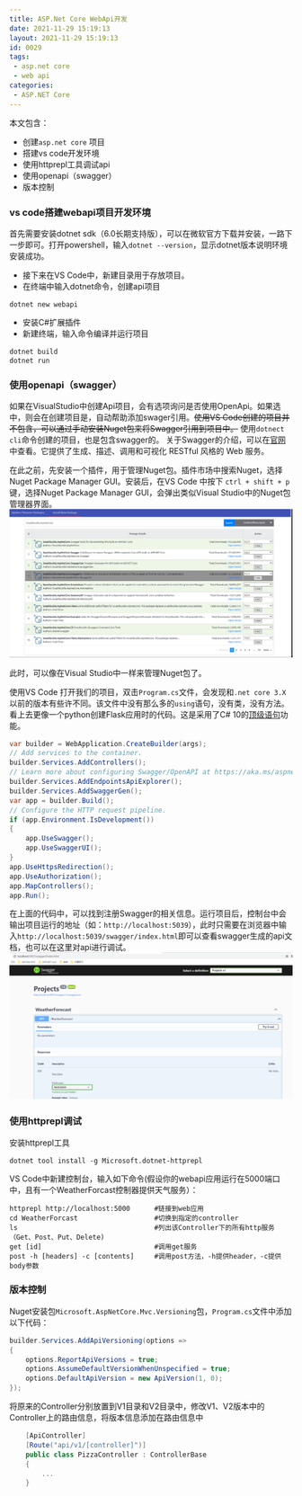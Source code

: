 ```yaml
---
title: ASP.Net Core WebApi开发
date: 2021-11-29 15:19:13
layout: 2021-11-29 15:19:13
id: 0029
tags:
 - asp.net core
 - web api
categories:
 - ASP.NET Core
---
```


本文包含：
* 创建`asp.net core` 项目
* 搭建vs code开发环境
* 使用httprepl工具调试api
* 使用openapi（swagger）
* 版本控制

<!--more-->

### vs code搭建webapi项目开发环境
首先需要安装dotnet sdk（6.0长期支持版），可以在微软官方下载并安装，一路下一步即可。打开powershell，输入`dotnet --version`，显示dotnet版本说明环境安装成功。
* 接下来在VS Code中，新建目录用于存放项目。
* 在终端中输入dotnet命令，创建api项目
```
dotnet new webapi
```
* 安装C#扩展插件
* 新建终端，输入命令编译并运行项目
```
dotnet build
dotnet run
```

### 使用openapi（swagger）

如果在VisualStudio中创建Api项目，会有选项询问是否使用OpenApi。如果选中，则会在创建项目是，自动帮助添加swager引用。~~使用VS Code创建的项目并不包含，可以通过手动安装Nuget包来将Swagger引用到项目中。~~  使用`dotnect cli`命令创建的项目，也是包含swagger的。
关于Swagger的介绍，可以在<a href="https://swagger.io/">官网</a>中查看。它提供了生成、描述、调用和可视化 RESTful 风格的 Web 服务。

在此之前，先安装一个插件，用于管理Nuget包。插件市场中搜索Nuget，选择Nuget Package Manager GUI。安装后，在VS Code 中按下 `ctrl + shift + p`键，选择Nuget Package Manager GUI，会弹出类似Visual Studio中的Nuget包管理器界面。
![Nuget Manager Package GUI](https://raw.githubusercontent.com/edsiongithub/blogimages/master/202111/NugetManager.png)

此时，可以像在Visual Studio中一样来管理Nuget包了。

使用VS Code 打开我们的项目，双击`Program.cs`文件，会发现和`.net core 3.X`以前的版本有些许不同。该文件中没有那么多的`using`语句，没有类，没有方法。看上去更像一个python创建Flask应用时的代码。这是采用了C# 10的<a href="https://docs.microsoft.com/zh-cn/dotnet/csharp/whats-new/tutorials/top-level-statements">顶级语句</a>功能。
``` csharp
var builder = WebApplication.CreateBuilder(args);
// Add services to the container.
builder.Services.AddControllers();
// Learn more about configuring Swagger/OpenAPI at https://aka.ms/aspnetcore/swashbuckle
builder.Services.AddEndpointsApiExplorer();
builder.Services.AddSwaggerGen();
var app = builder.Build();
// Configure the HTTP request pipeline.
if (app.Environment.IsDevelopment())
{
    app.UseSwagger();
    app.UseSwaggerUI();
}
app.UseHttpsRedirection();
app.UseAuthorization();
app.MapControllers();
app.Run();
```

在上面的代码中，可以找到注册Swagger的相关信息。运行项目后，控制台中会输出项目运行的地址（如：`http://localhost:5039`），此时只需要在浏览器中输入`http://localhost:5039/swagger/index.html`即可以查看swagger生成的api文档，也可以在这里对api进行调试。
![swagger ui](https://raw.githubusercontent.com/edsiongithub/blogimages/master/202111/swaggerui.png)
### 使用httprepl调试
安装httprepl工具
```
dotnet tool install -g Microsoft.dotnet-httprepl
```
VS Code中新建控制台，输入如下命令(假设你的webapi应用运行在5000端口中，且有一个WeatherForcast控制器提供天气服务）：
```
httprepl http://localhost:5000      #链接到web应用
cd WeatherForcast                   #切换到指定的controller
ls                                  #列出该Controller下的所有http服务（Get、Post、Put、Delete)
get [id]                            #调用get服务
post -h [headers] -c [contents]     #调用post方法，-h提供header，-c提供body参数
```

### 版本控制
Nuget安装包`Microsoft.AspNetCore.Mvc.Versioning`包，`Program.cs`文件中添加以下代码：
```csharp
builder.Services.AddApiVersioning(options =>
{
    options.ReportApiVersions = true;
    options.AssumeDefaultVersionWhenUnspecified = true;
    options.DefaultApiVersion = new ApiVersion(1, 0);
});
```
将原来的Controller分别放置到V1目录和V2目录中，修改V1、V2版本中的Controller上的路由信息，将版本信息添加在路由信息中
```csharp
    [ApiController]
    [Route("api/v1/[controller]")]
    public class PizzaController : ControllerBase
    {
        ...
    }
```